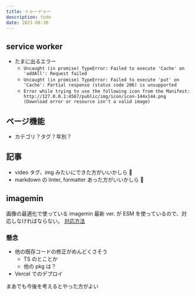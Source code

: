 ```yaml
---
title: トゥードゥー
description: todo
date: 2021-08-30
---
```


## service worker
- たまに出るエラー
  - `Uncaught (in promise) TypeError: Failed to execute 'Cache' on 'addAll': Request failed`
  - `Uncaught (in promise) TypeError: Failed to execute 'put' on 'Cache': Partial response (status code 206) is unsupported`
  - `Error while trying to use the following icon from the Manifest: http://127.0.0.1:4567/public/img/icon/icon-144x144.png (Download error or resource isn't a valid image)`

## ページ機能
- カテゴリ？タグ？年別？

## 記事
- video タグ、img みたいにできた方がいいかしら 🤔
- markdown の linter, formatter あった方がいいかしら 🤔

## imagemin
画像の最適化で使っている imagemin 最新 ver. が ESM を使っているので、対応しなければならない。
[対応方法](https://gist.github.com/sindresorhus/a39789f98801d908bbc7ff3ecc99d99c)

### 懸念
- 他の既存コードの修正がめんどくさそう
  - TS のとことか
  - 他の pkg は？
- Vercel でのデプロイ

まあでも今後を考えるとやった方がよい
